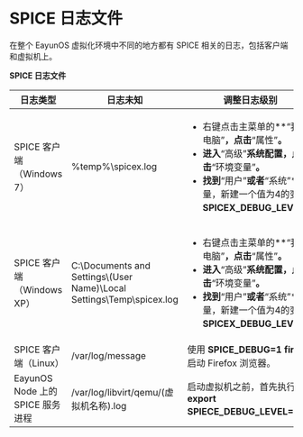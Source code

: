 # SPICE 日志文件

在整个 EayunOS 虚拟化环境中不同的地方都有 SPICE 相关的日志，包括客户端和虚拟机上。

**SPICE 日志文件**

|日志类型|日志未知|调整日志级别|
|--------|--------|------------|
|SPICE 客户端（Windows 7）|%temp%\\spicex.log|<ul><li>右键点击主菜单的**“我的电脑”**，点击**“属性”**。</li><li>进入**“高级”**系统配置，点击**“环境变量”**。</li><li>找到**“用户”**或者**“系统”**变量，新建一个值为4的变量 **SPICEX\_DEBUG\_LEVEL**。</li></ul>|
|SPICE 客户端（Windows XP）|C:\\Documents and Settings\\(User Name)\\Local Settings\\Temp\\spicex.log|<ul><li>右键点击主菜单的**“我的电脑”**，点击**“属性”**。</li><li>进入**“高级”**系统配置，点击**“环境变量”**。</li><li>找到**“用户”**或者**“系统”**变量，新建一个值为4的变量 **SPICEX\_DEBUG\_LEVEL**。</li></ul>|
|SPICE 客户端（Linux）|/var/log/message|使用 **SPICE\_DEBUG=1 firefox** 启动 Firefox 浏览器。|
|EayunOS Node 上的 SPICE 服务进程|/var/log/libvirt/qemu/(虚拟机名称).log|启动虚拟机之前，首先执行 **export SPIECE\_DEBUG\_LEVEL=5**。|

